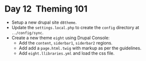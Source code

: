 # Day 12 ­ Theming 101

- Setup a new drupal site `d8theme`.
- Update the `settings.local.php` to create the `config` directory at `../config/sync`.
- Create a new theme `eight` using Drupal Console:
    - Add the `content`, `siderbar1`, `siderbar2` regions.
    - Add add a `page.html.twig` with markup as per the guidelines.
    - Add `eight.llibraries.yml` and load the css file.
